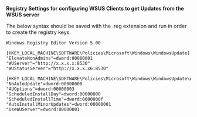 **Registry Settings for configuring WSUS Clients to get Updates from the WSUS server**

The below syntax should be saved with the .reg extension and run  in order to create the registry keys.


    Windows Registry Editor Version 5.00
    
    [HKEY_LOCAL_MACHINE\SOFTWARE\Policies\Microsoft\Windows\WindowsUpdate]
    "ElevateNonAdmins"=dword:00000001
    "WUServer"="http://x.x.x.x:8530"
    "WUStatusServer"="http://x.x.x.x6:8530"
    
    [HKEY_LOCAL_MACHINE\SOFTWARE\Policies\Microsoft\Windows\WindowsUpdate\AU]
    "NoAutoUpdate"=dword:00000000
    "AUOptions"=dword:00000003
    "ScheduledInstallDay"=dword:00000000
    "ScheduledInstallTime"=dword:0000000f
    "AutoInstallMinorUpdates"=dword:00000001
    "UseWUServer"=dword:00000001